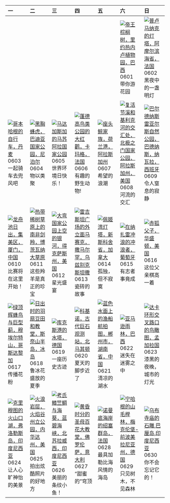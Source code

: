 | 一                                                                                                                                                                                                              | 二                                                                                                                                                                                                      | 三                                                                                                                                                                                                                 | 四                                                                                                                                                                                                             | 五                                                                                                                                                                                                         | 六                                                                                                                                                                                                                   | 日                                                                                                                                                                                                             |
|:---------------------------------------------------------------------------------------------------------------------------------------------------------------------------------------------------------------|:-------------------------------------------------------------------------------------------------------------------------------------------------------------------------------------------------------|:------------------------------------------------------------------------------------------------------------------------------------------------------------------------------------------------------------------|:--------------------------------------------------------------------------------------------------------------------------------------------------------------------------------------------------------------|:----------------------------------------------------------------------------------------------------------------------------------------------------------------------------------------------------------|:--------------------------------------------------------------------------------------------------------------------------------------------------------------------------------------------------------------------|:--------------------------------------------------------------------------------------------------------------------------------------------------------------------------------------------------------------|
|                                                                                                                                                                                                                |                                                                                                                                                                                                        |                                                                                                                                                                                                                   |                                                                                                                                                                                                               |                                                                                                                                                                                                           | [![](https://www.bing.com/th?id=OHR.CancaoDoExilio_ZH-CN1012675104_320x240.jpg '帝王棕榈树，里约热内卢植物园，巴西')](https://www.bing.com/th?id=OHR.CancaoDoExilio_ZH-CN1012675104_UHD.jpg)<br>0601<br>带你游花园                        | [![](https://www.bing.com/th?id=OHR.MenRuz_ZH-CN2021725181_320x240.jpg '普卢马纳克的灯塔，阿摩尔滨海省，法国')](https://www.bing.com/th?id=OHR.MenRuz_ZH-CN2021725181_UHD.jpg)<br>0602<br>黑夜中的一盏明灯                              |
| [![](https://www.bing.com/th?id=OHR.CopenhagenBicycles_ZH-CN3047958346_320x240.jpg '哥本哈根的自行车，丹麦')](https://www.bing.com/th?id=OHR.CopenhagenBicycles_ZH-CN3047958346_UHD.jpg)<br>0603<br>一起骑车去兜风吧              | [![](https://www.bing.com/th?id=OHR.ChestnutBeeEater_ZH-CN3514753872_320x240.jpg '黑胸蜂虎，巴迪亚国家公园，尼泊尔')](https://www.bing.com/th?id=OHR.ChestnutBeeEater_ZH-CN3514753872_UHD.jpg)<br>0604<br>物以类聚         | [![](https://www.bing.com/th?id=OHR.MadagascarRiver_ZH-CN3842472014_320x240.jpg '马达加斯加的马苏阿拉国家公园')](https://www.bing.com/th?id=OHR.MadagascarRiver_ZH-CN3842472014_UHD.jpg)<br>0605<br>世界环境日快乐！                    | [![](https://www.bing.com/th?id=OHR.CamargueFlamingos_ZH-CN4176922228_320x240.jpg '蓬德高鸟类公园的大红鹳，卡玛格，法国')](https://www.bing.com/th?id=OHR.CamargueFlamingos_ZH-CN4176922228_UHD.jpg)<br>0606<br>有趣的野生动物!        | [![](https://www.bing.com/th?id=OHR.HumpbackFamily_ZH-CN4336100531_320x240.jpg '座头鲸家族，荷兰港，阿拉斯加州')](https://www.bing.com/th?id=OHR.HumpbackFamily_ZH-CN4336100531_UHD.jpg)<br>0607<br>希望的浪潮                | [![](https://www.bing.com/th?id=OHR.KillikRiverAlaska_ZH-CN5736211272_320x240.jpg '复活节溪和基利克河的交汇处，北极之门国家公园，阿拉斯加州，美国')](https://www.bing.com/th?id=OHR.KillikRiverAlaska_ZH-CN5736211272_UHD.jpg)<br>0608<br>河流的交汇    | [![](https://www.bing.com/th?id=OHR.BardenasBiosphere_ZH-CN6198033700_320x240.jpg '巴尔德纳斯雷亚尔斯自然公园，巴德纳斯，纳瓦拉，西班牙')](https://www.bing.com/th?id=OHR.BardenasBiosphere_ZH-CN6198033700_UHD.jpg)<br>0609<br>令人窒息的寂静 |
| [![](https://www.bing.com/th?id=OHR.DragonBoatFestival2024_ZH-CN6619827853_320x240.jpg '龙舟池日出，集美区，厦门，中国')](https://www.bing.com/th?id=OHR.DragonBoatFestival2024_ZH-CN6619827853_UHD.jpg)<br>0610<br>比赛将在这里开始！ | [![](https://www.bing.com/th?id=OHR.GemsbokBotswana_ZH-CN7507199339_320x240.jpg '热带稀树草原上的南非剑羚，博茨瓦纳大草原')](https://www.bing.com/th?id=OHR.GemsbokBotswana_ZH-CN7507199339_UHD.jpg)<br>0611<br>这些羚羊是真正的珍宝 | [![](https://www.bing.com/th?id=OHR.BigBendMilkyWay_ZH-CN7709015605_320x240.jpg '大弯国家公园上空的银河，得克萨斯州，美国')](https://www.bing.com/th?id=OHR.BigBendMilkyWay_ZH-CN7709015605_UHD.jpg)<br>0612<br>星光盛宴                  | [![](https://www.bing.com/th?id=OHR.RegistanUzbekistan_ZH-CN7850329702_320x240.jpg '雷吉斯坦广场的外立面马赛克，撒马尔罕，乌兹别克斯坦撒')](https://www.bing.com/th?id=OHR.RegistanUzbekistan_ZH-CN7850329702_UHD.jpg)<br>0613<br>瓷砖的故事 | [![](https://www.bing.com/th?id=OHR.PeggysCove_ZH-CN4221190894_320x240.jpg '佩姬湾灯塔，新斯科舍省，加拿大')](https://www.bing.com/th?id=OHR.PeggysCove_ZH-CN4221190894_UHD.jpg)<br>0614<br>孤独，但不寂寞                      | [![](https://www.bing.com/th?id=OHR.NazareWave_ZH-CN4575182192_320x240.jpg '在纳扎雷冲浪的冲浪者，葡萄牙')](https://www.bing.com/th?id=OHR.NazareWave_ZH-CN4575182192_UHD.jpg)<br>0615<br>有志者事竟成                                  | [![](https://www.bing.com/th?id=OHR.RedFoxDad_ZH-CN4894022141_320x240.jpg '赤狐父子，华盛顿，美国')](https://www.bing.com/th?id=OHR.RedFoxDad_ZH-CN4894022141_UHD.jpg)<br>0616<br>这位父亲棋高一着                               |
| [![](https://www.bing.com/th?id=OHR.HummingThistle_ZH-CN5057539905_320x240.jpg '绿顶辉蜂鸟与巨型蓟，穆埃尔特山，哥斯达黎加')](https://www.bing.com/th?id=OHR.HummingThistle_ZH-CN5057539905_UHD.jpg)<br>0617<br>传播花粉                | [![](https://www.bing.com/th?id=OHR.LupinIceland_ZH-CN5329147708_320x240.jpg '日出时的羽扇豆田和教堂，斯奈山半岛，冰岛')](https://www.bing.com/th?id=OHR.LupinIceland_ZH-CN5329147708_UHD.jpg)<br>0618<br>鲁冰花盛放的夏季         | [![](https://www.bing.com/th?id=OHR.CuxhavenTower_ZH-CN5580118944_320x240.jpg '库克斯港的水塔，德国')](https://www.bing.com/th?id=OHR.CuxhavenTower_ZH-CN5580118944_UHD.jpg)<br>0619<br>一座历史古迹                              | [![](https://www.bing.com/th?id=OHR.KokinoMacedonia_ZH-CN6029529601_320x240.jpg '科基诺，古代巨石观测站，北马其顿')](https://www.bing.com/th?id=OHR.KokinoMacedonia_ZH-CN6029529601_UHD.jpg)<br>0620<br>夏天的脚步近了               | [![](https://www.bing.com/th?id=OHR.SummerSolstice2024_ZH-CN6141918663_320x240.jpg '蓝色水面上的渔船航拍图，郴州市，湖南省，中国')](https://www.bing.com/th?id=OHR.SummerSolstice2024_ZH-CN6141918663_UHD.jpg)<br>0621<br>清凉的湖水 | [![](https://www.bing.com/th?id=OHR.BrazilRainforest_ZH-CN6432366530_320x240.jpg '亚马逊雨林，巴西')](https://www.bing.com/th?id=OHR.BrazilRainforest_ZH-CN6432366530_UHD.jpg)<br>0622<br>迷失在迷雾之中                           | [![](https://www.bing.com/th?id=OHR.DhakaBangladesh_ZH-CN6777866162_320x240.jpg '达卡环形交叉路口的鸟瞰图，孟加拉国')](https://www.bing.com/th?id=OHR.DhakaBangladesh_ZH-CN6777866162_UHD.jpg)<br>0623<br>漆黑的夜晚，城市的灯光          |
| [![](https://www.bing.com/th?id=OHR.FloresIsland_ZH-CN6930246149_320x240.jpg '克里穆图的火山口湖，弗洛勒斯岛，印度尼西亚')](https://www.bing.com/th?id=OHR.FloresIsland_ZH-CN6930246149_UHD.jpg)<br>0624<br>让人心旷神怡的美景               | [![](https://www.bing.com/th?id=OHR.FireWave_ZH-CN7110736577_320x240.jpg '火浪岩层，火焰谷州立公园，内华达州，美国')](https://www.bing.com/th?id=OHR.FireWave_ZH-CN7110736577_UHD.jpg)<br>0625<br>拍出炫酷照片的好地方               | [![](https://www.bing.com/th?id=OHR.CardinalfishAnemone_ZH-CN7249037417_320x240.jpg '考氏鳍竺鲷与海葵，蓝碧海峡，北苏拉威西，印度尼西亚')](https://www.bing.com/th?id=OHR.CardinalfishAnemone_ZH-CN7249037417_UHD.jpg)<br>0626<br>美丽的条纹小鱼！ | [![](https://www.bing.com/th?id=OHR.FlorenceDuomo_ZH-CN7379412586_320x240.jpg '黄昏时分的圣母百花大教堂，佛罗伦萨，意大利')](https://www.bing.com/th?id=OHR.FlorenceDuomo_ZH-CN7379412586_UHD.jpg)<br>0627<br>“甜蜜的”穹顶              | [![](https://www.bing.com/th?id=OHR.ChauseyIslands_ZH-CN4241103934_320x240.jpg '诺曼底海岸的绍塞群岛，法国')](https://www.bing.com/th?id=OHR.ChauseyIslands_ZH-CN4241103934_UHD.jpg)<br>0628<br>最具加勒比海风情的海岛            | [![](https://www.bing.com/th?id=OHR.NienhagenMecklenburg_ZH-CN4482269700_320x240.jpg '宁哈根的山毛榉林，梅克伦堡-前波美拉尼亚州，德国')](https://www.bing.com/th?id=OHR.NienhagenMecklenburg_ZH-CN4482269700_UHD.jpg)<br>0629<br>只见树木，不见森林 | [![](https://www.bing.com/th?id=OHR.UbudBali_ZH-CN4891348277_320x240.jpg '乌布寺庙的石雕,巴厘岛,印度尼西亚')](https://www.bing.com/th?id=OHR.UbudBali_ZH-CN4891348277_UHD.jpg)<br>0630<br>你不会忘记它的！                           |